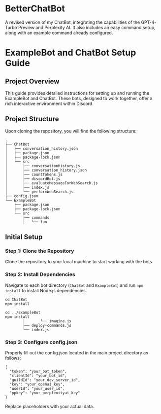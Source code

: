 # BetterChatBot
A revised version of my ChatBot, integrating the capabilities of the GPT-4-Turbo Preview and Perplexity AI. It also includes an easy command setup, along with an example command already configured.

# ExampleBot and ChatBot Setup Guide

## Project Overview

This guide provides detailed instructions for setting up and running the ExampleBot and ChatBot. These bots, designed to work together, offer a rich interactive environment within Discord.

## Project Structure

Upon cloning the repository, you will find the following structure:
```shell
.
├── ChatBot
│   ├── conversation_history.json
│   ├── package.json
│   ├── package-lock.json
│   └── src
│       ├── conversationHistory.js
│       ├── conversation_history.json
│       ├── countTokens.js
│       ├── discordBot.js
│       ├── evaluateMessageForWebSearch.js
│       ├── index.js
│       └── performWebSearch.js
├── config.json
└── ExampleBot
    ├── package.json
    ├── package-lock.json
    └── src
        ├── commands
        │   └── fun
```

## Initial Setup

### Step 1: Clone the Repository

Clone the repository to your local machine to start working with the bots.

### Step 2: Install Dependencies

Navigate to each bot directory (`ChatBot` and `ExampleBot`) and run `npm install` to install Node.js dependencies.

```shell
cd ChatBot
npm install

cd ../ExampleBot
npm install
        │       └── imagine.js
        ├── deploy-commands.js
        └── index.js
```

### Step 3: Configure config.json

Properly fill out the config.json located in the main project directory as follows:

```shell
{
  "token": "your_bot_token",
  "clientId": "your_bot_id",
  "guildId": "your_dev_server_id",
  "key": "your_openai_key",
  "userId": "your_user_id",
  "ppkey": "your_perplexityai_key"
}
```

Replace placeholders with your actual data.




  
